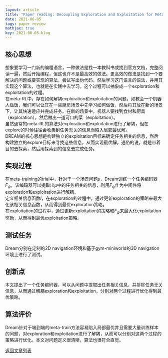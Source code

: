 ```yaml
---
layout: article
title: "Paper reading: Decoupling Exploration and Exploitation for Meta-Reinforcement Learning without Sacrifices"
date: 2021-06-05
tags: paper review
mathjax: true
key: 2021-06-05-blog
---
```

## 核心思想
想象要学习一门新的编程语言，一种做法是找一本教科书或找到官方文档，完整阅读一遍，然后开始编程，但这也许不是最高效的做法。更高效的做法是找到一个要解决的问题或要实现的算法，尝试写出伪代码，然后学习这门语言的语法，并用其实现这个算法，也就是在实践中去学习。这个过程可以抽象成一个exploration和exploitation的过程。    
在meta-RL中，存在如何解耦exploration和exploitation的问题，如教会一个机器人做饭，我们可以让其在一些厨房场景中先学习如何做饭，然后将其放在新的场景下，让其快速适应并完成任务。在新的场景中，机器人要找到食材和厨具（exploration），然后做出一道可口的菜（exploitation）。    
虽然通常的meta-RL的算法对exploration和exploitation进行了解耦，但在explore的时候往往会收集到任务无关的信息而陷入局部最优解。    
DREAM的核心思想是构建独立的exploitation目标来确定任务相关的信息，然后构建独立的explore目标来寻找这些信息，从而实现最优解。通俗的说，就是带着目的去探索，然后用探索到的信息去完成任务。
## 实现过程
在meta-training的trial中，针对于一个场景问题$\mu$，Dream训练一个任务编码器$F_{\psi}$，该编码器可以提取出$\mu$中的任务相关的信息，利用$F_{\psi}$作为中间件将exploration和exploitation进行解耦。    
定义相关信息函数$I$，在exploration的过程中，通过更新exploration的策略来最大化该相关信息函数，从而得到最优exploration策略。   
在exploitation的过程中，通过更新exploitation的策略和$F_{\psi}$来最大化exploitation奖励，从而得到最优exploitation策略。
## 测试任务
Dream分别在定制的2D navigation环境和基于gym-miniworld的3D navigation环境上进行了测试。
## 创新点
本文提出了一个任务编码器，可以从问题中提取出任务相关信息，并排除任务无关信息，从而通过解耦exploration和exploitation，分别对两个过程进行优化得到最优策略。
## 算法评价
Dream针对于端到端的meta-train方法容易陷入局部最优并且需要大量训练样本的问题，对exploration和exploitation进行了解耦，从而可以分别对这两个过程的策略进行优化。本文对问题定义很清晰，算法也很符合直觉。

[返回文章列表](https://tianyma.github.io/2021/05/29/meta-reinforcement-learning.html)